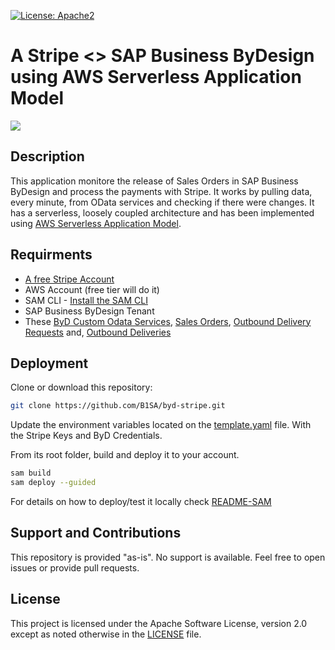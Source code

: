 [![License: Apache2](https://img.shields.io/badge/License-Apache2-green.svg)](https://opensource.org/licenses/Apache-2.0)
# A Stripe <> SAP Business ByDesign using AWS Serverless Application Model
[![](https://i.imgur.com/uwpTfCB.png)](https://i.imgur.com/uwpTfCB.png)

## Description
This application monitore the release of Sales Orders in SAP Business ByDesign and process the payments with Stripe. It works by pulling data, every minute, from OData services and checking if there were changes. It has a serverless, loosely coupled architecture and has been implemented using [AWS Serverless Application Model](https://aws.amazon.com/serverless/sam/).


## Requirments
* [A free Stripe Account](https://dashboard.stripe.com/)
* AWS Account (free tier will do it)
* SAM CLI - [Install the SAM CLI](https://docs.aws.amazon.com/serverless-application-model/latest/developerguide/serverless-sam-cli-install.html)
* SAP Business ByDesign Tenant
* These [ByD Custom Odata Services](https://github.com/SAP-samples/sapbydesign-api-samples/), [Sales Orders](https://github.com/SAP-samples/sapbydesign-api-samples/blob/master/Custom%20OData%20Services/khsalesorder.xml), [Outbound Delivery Requests](https://github.com/SAP-samples/sapbydesign-api-samples/blob/master/Custom%20OData%20Services/khoutbounddeliveryrequest.xml) and, [Outbound Deliveries](https://github.com/SAP-samples/sapbydesign-api-samples/blob/master/Custom%20OData%20Services/khoutbounddelivery.xml)

## Deployment
Clone or download this repository:
```bash
git clone https://github.com/B1SA/byd-stripe.git
```
Update the environment variables located on the [template.yaml](template.yaml) file. With the Stripe Keys and ByD Credentials.

From its root folder, build and deploy it to your account.
```bash
sam build
sam deploy --guided
```
For details on how to deploy/test it locally check [README-SAM](README-SAM.md)
 
## Support and Contributions
This repository is provided "as-is". No support is available. Feel free to open issues or provide pull requests.

## License
This project is licensed under the Apache Software License, version 2.0 except as noted otherwise in the [LICENSE](LICENSES/Apache-2.0.txt) file.

